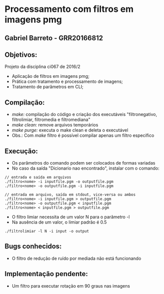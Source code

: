 # Processamento com filtros em imagens pmg

## Gabriel Barreto - GRR20166812

## Objetivos:
Projeto da disciplina ci067 de 2016/2
- Aplicação de filtros em imagens pmg;
- Prática com tratamento e processamento de imagens;
- Tratamento de parâmetros em CLI;

## Compilação:
- *make:* compilação do código e criação dos executáveis "filtronegativo, filtrolimiar, filtromedia e filtromediana"
- *make clean:* remove arquivos temporários
- *make purge:* executa o make clean e deleta o executável
- Obs.: Com *make* filtro<nome> é possível compilar apenas um filtro específico

## Execução:
- Os parâmetros do comando podem ser colocados de formas variadas
- No caso da saída "Dicionario nao encontrado", instalar com o comando:
```
// entrada e saída em arquivos
./filtro<nome> -i inputfile.pgm -o outputfile.pgm
./filtro<nome> -o outputfile.pgm -i inputfile.pgm
```
```
// entrada em arquivo, saída em stdout, vice-versa ou ambos
./filtro<nome> -i inputfile.pgm > outputfile.pgm
./filtro<nome> -o outputfile.pgm < inputfile.pgm
./filtro<nome> < inputfile.pgm > outputfile.pgm
``` 
- O filtro limiar necessita de um valor N para o parâmetro -l
- Na ausência de um valor, o limiar padrão é 0.5
```
./filtrolimiar -l N -i input -o output
``` 
 
## Bugs conhecidos:
- O filtro de redução de ruído por mediada não está funcionando

## Implementação pendente:
- Um filtro para executar rotação em 90 graus nas imagens
